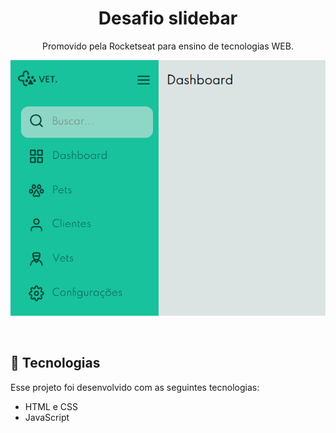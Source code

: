 <h1 align="center">Desafio slidebar</h1>

<p align="center">
Promovido pela Rocketseat para ensino de tecnologias WEB.
</p>

<p align="center">
      <img alt="License" src="./imagens/Finalizado.png">
</p>

<br>

## 🚀 Tecnologias

Esse projeto foi desenvolvido com as seguintes tecnologias:

- HTML e CSS
- JavaScript 

